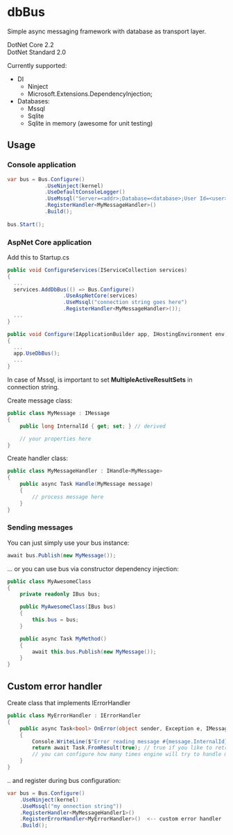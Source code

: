 # dbBus

Simple async messaging framework with database as transport layer.  

DotNet Core 2.2  
DotNet Standard 2.0


Currently supported:
* DI
  - Ninject
  - Microsoft.Extensions.DependencyInjection;
* Databases: 
  - Mssql
  - Sqlite
  - Sqlite in memory (awesome for unit testing)

## Usage
### Console application
``` C#
var bus = Bus.Configure()
            .UseNinject(kernel)
            .UseDefaultConsoleLogger()
            .UseMssql("Server=<addr>;Database=<database>;User Id=<user>;Password=<password>;MultipleActiveResultSets=true;"))
            .RegisterHandler<MyMessageHandler>()
            .Build();
            
bus.Start();
```
### AspNet Core application
Add this to Startup.cs
``` C#
public void ConfigureServices(IServiceCollection services)
{
  ...
  services.AddDbBus(() => Bus.Configure()
                  .UseAspNetCore(services)
                  .UseMssql("connection string goes here")
                  .RegisterHandler<MyMessageHandler>());
  ...
}

public void Configure(IApplicationBuilder app, IHostingEnvironment env)
{
  ...
  app.UseDbBus();
  ...
}
```
In case of Mssql, is important to set **MultipleActiveResultSets** in connection string.

Create message class:
``` C#
public class MyMessage : IMessage
{
    public long InternalId { get; set; } // derived

    // your properties here
}
``` 
Create handler class:
``` C#
public class MyMessageHandler : IHandle<MyMessage>
{
    public async Task Handle(MyMessage message)
    {
        // process message here
    }
}
```

### Sending messages
You can just simply use your bus instance:
``` C#
await bus.Publish(new MyMessage());
```
... or you can use bus via constructor dependency injection:

``` C#
public class MyAwesomeClass
{
    private readonly IBus bus;

    public MyAwesomeClass(IBus bus)
    {
        this.bus = bus;
    }

    public async Task MyMethod()
    {
        await this.bus.Publish(new MyMessage());
    }
}
```

## Custom error handler
Create class that implements IErrorHandler
```C#
public class MyErrorHandler : IErrorHandler
{
    public async Task<bool> OnError(object sender, Exception e, IMessage message, int retryNo)
    {
        Console.WriteLine($"Error reading message #{message.InternalId}, retry #{retryNo}");
        return await Task.FromResult(true); // true if you like to retry message handling
        // you can configure how many times engine will try to handle message - default 3 times
    }
}
``` 
.. and register during bus configuration:
  
```C#
var bus = Bus.Configure()
    .UseNinject(kernel)
    .UseMssql("my onnection string")) 
    .RegisterHandler<MyMessageHandler1>()
    .RegisterErrorHandler<MyErrorHandler>()  <-- custom error handler
    .Build();
```
